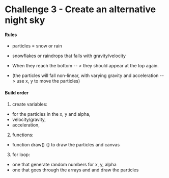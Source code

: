 # Challenge 3 - Create an alternative night sky

#### Rules

- particles = snow or rain

- snowflakes or raindrops that falls with gravity/velocity

- When they reach the bottom -- > they should appear at the top again.

- (the particles will fall non-linear, with varying gravity and acceleration --> use x, y to move the particles)

#### Build order

1. create variables:

- for the particles in the x, y and alpha,
- velocity/gravity,
- acceleration,

2. functions:

- function draw() {} to draw the particles and canvas

3. for loop:

- one that generate random numbers for x, y, alpha
- one that goes through the arrays and and draw the particles
